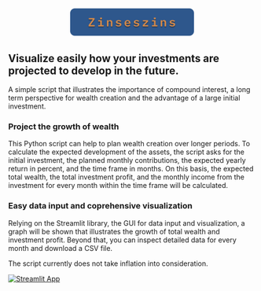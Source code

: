 <div align=center>
<img src="https://raw.githubusercontent.com/Deerzen/Zinseszins/main/zinseszins.png" width="50%" height="50%">
</div>

## Visualize easily how your investments are projected to develop in the future.

 A simple script that illustrates the importance of compound interest,
 a long term perspective for wealth creation and the advantage
 of a large initial investment.

### Project the growth of wealth
 This Python script can help to plan wealth creation over longer periods.
 To calculate the expected development of the assets,
 the script asks for the initial investment, the planned monthly contributions,
 the expected yearly return in percent,
 and the time frame in months. On this basis, the expected total wealth,
 the total investment profit, and the monthly income from the investment
 for every month within the time frame will be calculated.

### Easy data input and coprehensive visualization
 Relying on the Streamlit library, the GUI for data input and visualization,
 a graph will be shown that illustrates the growth of total wealth
 and investment profit. Beyond that, you can inspect detailed data 
 for every month and download a CSV file. 

 The script currently does not take inflation into consideration.

[![Streamlit App](https://static.streamlit.io/badges/streamlit_badge_black_white.svg)](https://share.streamlit.io/deerzen/zinseszins/main/zinseszins.py)
